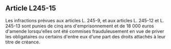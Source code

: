 Article L245-15
----
Les infractions prévues aux articles L. 245-9, et aux articles L. 245-12 et L.
245-13 sont punies de cinq ans d'emprisonnement et de 18 000 euros d'amende
lorsqu'elles ont été commises frauduleusement en vue de priver les obligataires
ou certains d'entre eux d'une part des droits attachés à leur titre de créance.
